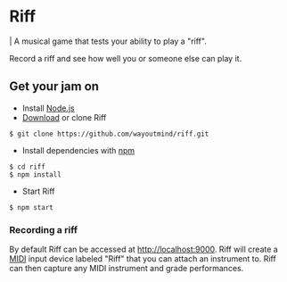 # Riff

| A musical game that tests your ability to play a "riff".

Record a riff and see how well you or someone else can play it.

## Get your jam on
 
- Install [Node.js](http://nodejs.org/)
- [Download](https://github.com/wayoutmind/riff/archive/master.zip) or clone Riff 

`$ git clone https://github.com/wayoutmind/riff.git`

- Install dependencies with [npm](https://www.npmjs.org/)

```
$ cd riff
$ npm install
````

- Start Riff

`$ npm start`

### Recording a riff

By default Riff can be accessed at [http://localhost:9000](http://localhost:9000). Riff will create a [MIDI](http://en.wikipedia.org/wiki/MIDI) input device labeled "Riff" that you can attach an instrument to. Riff can then capture any MIDI instrument and grade performances.
